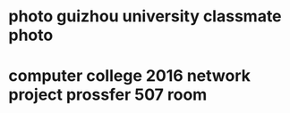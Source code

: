 # photo guizhou university classmate photo
# computer college 2016 network project prossfer 507 room

